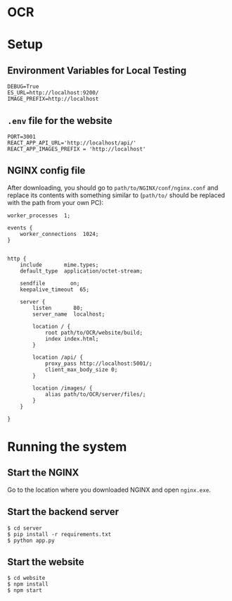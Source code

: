 # OCR

# Setup
## Environment Variables for Local Testing
```
DEBUG=True
ES_URL=http://localhost:9200/
IMAGE_PREFIX=http://localhost
```

## `.env` file for the website
```
PORT=3001
REACT_APP_API_URL='http://localhost/api/'
REACT_APP_IMAGES_PREFIX = 'http://localhost'
```

## NGINX config file
After downloading, you should go to `path/to/NGINX/conf/nginx.conf` and replace its contents with something similar to (`path/to/` should be replaced with the path from your own PC):

```
worker_processes  1;

events {
    worker_connections  1024;
}


http {
    include       mime.types;
    default_type  application/octet-stream;

    sendfile        on;
    keepalive_timeout  65;

    server {
        listen       80;
        server_name  localhost;

        location / {
            root path/to/OCR/website/build;
            index index.html;
        }

        location /api/ {
            proxy_pass http://localhost:5001/;
            client_max_body_size 0;
        }

        location /images/ {
            alias path/to/OCR/server/files/;
        }
    }

}

```

# Running the system
## Start the NGINX
Go to the location where you downloaded NGINX and open `nginx.exe`.

## Start the backend server
```
$ cd server
$ pip install -r requirements.txt
$ python app.py
```

## Start the website
```
$ cd website
$ npm install
$ npm start
```
